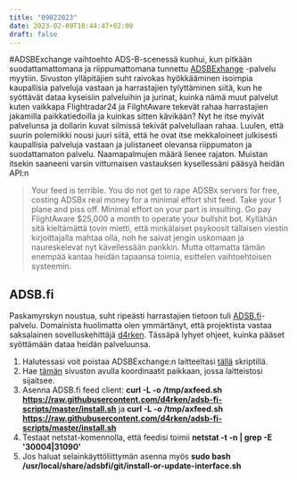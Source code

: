 ```yaml
---
title: "09022023"
date: 2023-02-09T10:44:47+02:00
draft: false
---
```

#ADSBExchange vaihtoehto
ADS-B-scenessä kuohui, kun pitkään suodattamattomana ja riippumattomana tunnettu [ADSBExhange](https://www.adsbexchange.com)
-palvelu myytiin. Sivuston ylläpitäjien suht raivokas hyökkääminen isoimpia kaupallisia palveluja vastaan ja
harrastajien tylyttäminen siitä, kun he syöttävät dataa kyseisiin palveluihin ja jurinat, kuinka nämä muut palvelut
kuten vaikkapa Flightradar24 ja FilghtAware tekevät rahaa harrastajien jakamilla paikkatiedoilla ja kuinkas sitten
kävikään? Nyt he itse myivät palvelunsa ja dollarin kuvat silmissä tekivät palvelullaan rahaa. Luulen, että suurin
polemiikki nousi juuri siitä, että he ovat itse mekkaloineet julkisesti kaupallisia palveluja vastaan ja julistaneet
olevansa riippumaton ja suodattamaton palvelu. Naamapalmujen määrä lienee rajaton. Muistan itsekin saaneeni varsin 
vittumaisen vastauksen kysellessäni pääsyä heidän API:n
> Your feed is terrible. You do not get to rape ADSBx servers for free, costing ADSBx real money for a minimal effort shit feed. Take your 1 plane and piss off.  Minimal effort on your part is insulting.  Go pay FlightAware $25,000 a month to operate your bullshit bot.
Kyllähän sitä kieltämättä tovin mietti, että minkälaiset psykoosit tällaisen viestin kirjoittajalla mahtaa olla, noh
he saivat jengin uskomaan ja naureskelevat nyt kävellessään pankkin. Mutta ottamatta tämän enempää kantaa heidän tapaansa
toimia, esittelen vaihtoehtoisen systeemin. 

## ADSB.fi

Paskamyrskyn noustua, suht ripeästi harrastajien tietoon tuli [ADSB.fi](https://adsb.fi)-palvelu. Domainista huolimatta
olen ymmärtänyt, että projektista vastaa saksalainen sovelluskehittäjä [d4rken](https://github.com/d4rken). 
Tässäpä lyhyet ohjeet, kuinka pääset syöttämään dataa heidän palveluunsa. 

1. Halutessasi voit poistaa ADSBExchange:n laitteeltasi [tällä](https://github.com/adsbxchange/adsb-exchange/blob/master/uninstall.sh) skriptillä.
2. Hae [tämän](https://www.freemaptools.com/elevation-finder.htm) sivuston avulla koordinaatit paikkaan, jossa laitteistosi sijaitsee.
3. Asenna ADSB.fi feed client: **curl -L -o /tmp/axfeed.sh https://raw.githubusercontent.com/d4rken/adsb-fi-scripts/master/install.sh** ja **curl -L -o /tmp/axfeed.sh https://raw.githubusercontent.com/d4rken/adsb-fi-scripts/master/install.sh**
4. Testaat netstat-komennolla, että feedisi toimii **netstat -t -n | grep -E '30004|31090'**
5. Jos haluat selainkäyttöliittymän asenna myös **sudo bash /usr/local/share/adsbfi/git/install-or-update-interface.sh**

